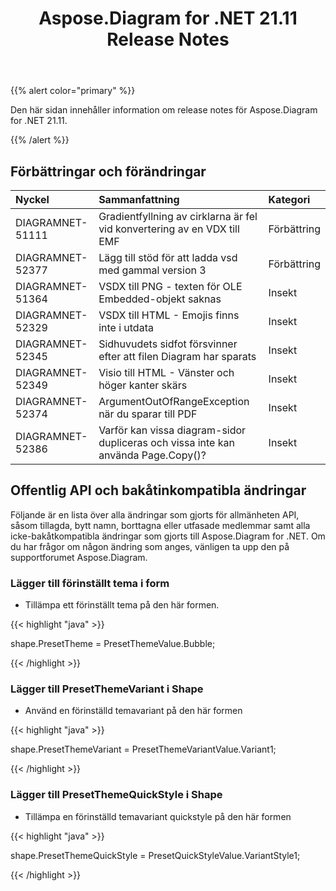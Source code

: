 ﻿---
title: Aspose.Diagram for .NET 21.11 Release Notes
type: docs
weight: 2
url: /sv/net/aspose-diagram-for-net-21-11-release-notes/
---
{{% alert color="primary" %}} 

Den här sidan innehåller information om release notes för Aspose.Diagram for .NET 21.11.

{{% /alert %}} 
## **Förbättringar och förändringar**

|**Nyckel**|**Sammanfattning**|**Kategori**|
|:- |:- |:- |
|DIAGRAMNET-51111|Gradientfyllning av cirklarna är fel vid konvertering av en VDX till EMF|Förbättring|
|DIAGRAMNET-52377|Lägg till stöd för att ladda vsd med gammal version 3|Förbättring|
|DIAGRAMNET-51364|VSDX till PNG - texten för OLE Embedded-objekt saknas|Insekt|
|DIAGRAMNET-52329|VSDX till HTML - Emojis finns inte i utdata|Insekt|
|DIAGRAMNET-52345|Sidhuvudets sidfot försvinner efter att filen Diagram har sparats|Insekt|
|DIAGRAMNET-52349|Visio till HTML - Vänster och höger kanter skärs|Insekt|
|DIAGRAMNET-52374|ArgumentOutOfRangeException när du sparar till PDF|Insekt|
|DIAGRAMNET-52386|Varför kan vissa diagram-sidor dupliceras och vissa inte kan använda Page.Copy()?|Insekt|

## **Offentlig API och bakåtinkompatibla ändringar**
Följande är en lista över alla ändringar som gjorts för allmänheten API, såsom tillagda, bytt namn, borttagna eller utfasade medlemmar samt alla icke-bakåtkompatibla ändringar som gjorts till Aspose.Diagram for .NET. Om du har frågor om någon ändring som anges, vänligen ta upp den på supportforumet Aspose.Diagram.


### **Lägger till förinställt tema i form**
- Tillämpa ett förinställt tema på den här formen.

{{< highlight "java" >}}

shape.PresetTheme = PresetThemeValue.Bubble;

{{< /highlight >}}


### **Lägger till PresetThemeVariant i Shape**
- Använd en förinställd temavariant på den här formen

{{< highlight "java" >}}

shape.PresetThemeVariant = PresetThemeVariantValue.Variant1;

{{< /highlight >}}

### **Lägger till PresetThemeQuickStyle i Shape**
- Tillämpa en förinställd temavariant quickstyle på den här formen

{{< highlight "java" >}}

 shape.PresetThemeQuickStyle = PresetQuickStyleValue.VariantStyle1;

{{< /highlight >}}
